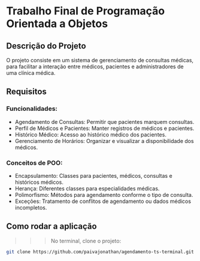 # Trabalho Final de Programação Orientada a Objetos

## Descrição do Projeto

O projeto consiste em um sistema de gerenciamento de consultas médicas, para facilitar a interação entre médicos, pacientes e
administradores de uma clínica médica.

## Requisitos

### Funcionalidades:
- Agendamento de Consultas: Permitir que pacientes marquem consultas.
- Perfil de Médicos e Pacientes: Manter registros de médicos e pacientes.
- Histórico Médico: Acesso ao histórico médico dos pacientes.
- Gerenciamento de Horários: Organizar e visualizar a disponibilidade dos médicos.

### Conceitos de POO:
- Encapsulamento: Classes para pacientes, médicos, consultas e históricos médicos.
- Herança: Diferentes classes para especialidades médicas.
- Polimorfismo: Métodos para agendamento conforme o tipo de consulta.
- Exceções: Tratamento de conflitos de agendamento ou dados médicos incompletos.

## Como rodar a aplicação

>>> No terminal, clone o projeto:
```bash
git clone https://github.com/paivajonathan/agendamento-ts-terminal.git
```